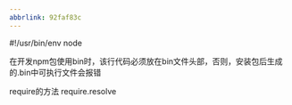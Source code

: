 ```yaml
---
abbrlink: 92faf83c
---
```

#!/usr/bin/env node

在开发npm包使用bin时，该行代码必须放在bin文件头部，否则，安装包后生成的.bin中可执行文件会报错


require的方法  require.resolve
